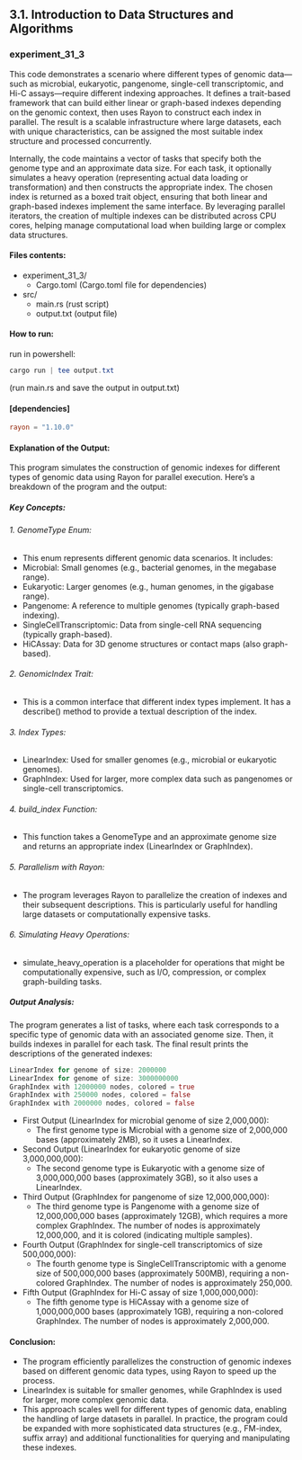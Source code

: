 ## 3.1. Introduction to Data Structures and Algorithms

### experiment_31_3

This code demonstrates a scenario where different types of genomic data—such as microbial, eukaryotic, pangenome, single-cell transcriptomic, and Hi-C assays—require different indexing approaches. It defines a trait-based framework that can build either linear or graph-based indexes depending on the genomic context, then uses Rayon to construct each index in parallel. The result is a scalable infrastructure where large datasets, each with unique characteristics, can be assigned the most suitable index structure and processed concurrently.

Internally, the code maintains a vector of tasks that specify both the genome type and an approximate data size. For each task, it optionally simulates a heavy operation (representing actual data loading or transformation) and then constructs the appropriate index. The chosen index is returned as a boxed trait object, ensuring that both linear and graph-based indexes implement the same interface. By leveraging parallel iterators, the creation of multiple indexes can be distributed across CPU cores, helping manage computational load when building large or complex data structures.

#### Files contents:
* experiment_31_3/
  * Cargo.toml (Cargo.toml file for dependencies)
* src/
  * main.rs (rust script)
  * output.txt (output file)

#### How to run:

run in powershell:

```powershell
cargo run | tee output.txt
```

(run main.rs and save the output in output.txt)
  
#### [dependencies]

```toml
rayon = "1.10.0"
```

#### Explanation of the Output:
This program simulates the construction of genomic indexes for different types of genomic data using Rayon for parallel execution. Here’s a breakdown of the program and the output:

##### Key Concepts:

###### 1. GenomeType Enum:

* This enum represents different genomic data scenarios. It includes:
* Microbial: Small genomes (e.g., bacterial genomes, in the megabase range).
* Eukaryotic: Larger genomes (e.g., human genomes, in the gigabase range).
* Pangenome: A reference to multiple genomes (typically graph-based indexing).
* SingleCellTranscriptomic: Data from single-cell RNA sequencing (typically graph-based).
* HiCAssay: Data for 3D genome structures or contact maps (also graph-based).

###### 2. GenomicIndex Trait:

* This is a common interface that different index types implement. It has a describe() method to provide a textual description of the index.

###### 3. Index Types:

* LinearIndex: Used for smaller genomes (e.g., microbial or eukaryotic genomes).
* GraphIndex: Used for larger, more complex data such as pangenomes or single-cell transcriptomics.

###### 4. build_index Function:

* This function takes a GenomeType and an approximate genome size and returns an appropriate index (LinearIndex or GraphIndex).

###### 5. Parallelism with Rayon:

* The program leverages Rayon to parallelize the creation of indexes and their subsequent descriptions. This is particularly useful for handling large datasets or computationally expensive tasks.

###### 6. Simulating Heavy Operations:

* simulate_heavy_operation is a placeholder for operations that might be computationally expensive, such as I/O, compression, or complex graph-building tasks.

##### Output Analysis:
The program generates a list of tasks, where each task corresponds to a specific type of genomic data with an associated genome size. Then, it builds indexes in parallel for each task. The final result prints the descriptions of the generated indexes:

```rust
LinearIndex for genome of size: 2000000
LinearIndex for genome of size: 3000000000
GraphIndex with 12000000 nodes, colored = true
GraphIndex with 250000 nodes, colored = false
GraphIndex with 2000000 nodes, colored = false
```

* First Output (LinearIndex for microbial genome of size 2,000,000):
  * The first genome type is Microbial with a genome size of 2,000,000 bases (approximately 2MB), so it uses a LinearIndex.
* Second Output (LinearIndex for eukaryotic genome of size 3,000,000,000):
  * The second genome type is Eukaryotic with a genome size of 3,000,000,000 bases (approximately 3GB), so it also uses a LinearIndex.
* Third Output (GraphIndex for pangenome of size 12,000,000,000):
  * The third genome type is Pangenome with a genome size of 12,000,000,000 bases (approximately 12GB), which requires a more complex GraphIndex. The number of nodes is approximately 12,000,000, and it is colored (indicating multiple samples).
* Fourth Output (GraphIndex for single-cell transcriptomics of size 500,000,000):
  * The fourth genome type is SingleCellTranscriptomic with a genome size of 500,000,000 bases (approximately 500MB), requiring a non-colored GraphIndex. The number of nodes is approximately 250,000.
* Fifth Output (GraphIndex for Hi-C assay of size 1,000,000,000):
  * The fifth genome type is HiCAssay with a genome size of 1,000,000,000 bases (approximately 1GB), requiring a non-colored GraphIndex. The number of nodes is approximately 2,000,000.

#### Conclusion:
* The program efficiently parallelizes the construction of genomic indexes based on different genomic data types, using Rayon to speed up the process.
* LinearIndex is suitable for smaller genomes, while GraphIndex is used for larger, more complex genomic data.
* This approach scales well for different types of genomic data, enabling the handling of large datasets in parallel.
In practice, the program could be expanded with more sophisticated data structures (e.g., FM-index, suffix array) and additional functionalities for querying and manipulating these indexes.



